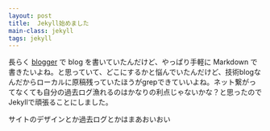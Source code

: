 ```yaml
---
layout: post
title:  Jekyll始めました
main-class: jekyll
tags: jekyll
---
```


長らく [blogger](http://blog.mkt-sys.jp) で blog を書いていたんだけど、やっぱり手軽に Markdown で書きたいよね。と思っていて、どこにするかと悩んでいたんだけど、技術blogなんだからローカルに原稿残っていたほうがgrepできていいよね。ネット繋がってなくても自分の過去ログ漁れるのはかなりの利点じゃないかな？と思ったのでJekyllで頑張ることにしました。

サイトのデザインとか過去ログとかはまあおいおい

